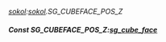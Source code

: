 _[sokol](../../modules/sokol/sokol-module.md):[sokol](../../modules/sokol/sokol-module.md).SG\_CUBEFACE\_POS\_Z_
##### Const SG\_CUBEFACE\_POS\_Z:[sg_cube_face](../../modules/sokol/sokol-sg_cube_face.md)
